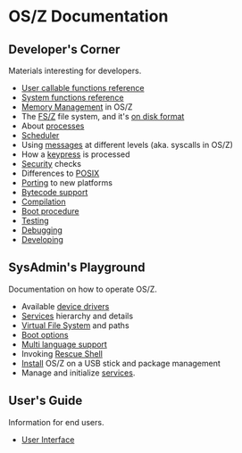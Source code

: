 OS/Z Documentation
==================

Developer's Corner
------------------

Materials interesting for developers.

 * [User callable functions reference](https://gitlab.com/bztsrc/osz/blob/master/docs/refusr.md)
 * [System functions reference](https://gitlab.com/bztsrc/osz/blob/master/docs/refsys.md)
 * [Memory Management](https://gitlab.com/bztsrc/osz/blob/master/docs/memory.en.md) in OS/Z
 * The [FS/Z](https://gitlab.com/bztsrc/osz/blob/master/docs/fs.en.md) file system, and it's [on disk format](https://gitlab.com/bztsrc/osz/blob/master/include/osZ/fsZ.h)
 * About [processes](https://gitlab.com/bztsrc/osz/blob/master/docs/process.en.md)
 * [Scheduler](https://gitlab.com/bztsrc/osz/blob/master/docs/scheduler.en.md)
 * Using [messages](https://gitlab.com/bztsrc/osz/blob/master/docs/messages.en.md) at different levels (aka. syscalls in OS/Z)
 * How a [keypress](https://gitlab.com/bztsrc/osz/blob/master/docs/keypress.en.md) is processed
 * [Security](https://gitlab.com/bztsrc/osz/blob/master/docs/security.en.md) checks
 * Differences to [POSIX](https://gitlab.com/bztsrc/osz/blob/master/docs/posix.en.md)
 * [Porting](https://gitlab.com/bztsrc/osz/blob/master/docs/porting.en.md) to new platforms
 * [Bytecode support](https://gitlab.com/bztsrc/osz/blob/master/docs/bytecode.en.md)
 * [Compilation](https://gitlab.com/bztsrc/osz/blob/master/docs/compile.en.md)
 * [Boot procedure](https://gitlab.com/bztsrc/osz/blob/master/docs/boot.en.md)
 * [Testing](https://gitlab.com/bztsrc/osz/blob/master/docs/howto1-testing.en.md)
 * [Debugging](https://gitlab.com/bztsrc/osz/blob/master/docs/howto2-debug.en.md)
 * [Developing](https://gitlab.com/bztsrc/osz/blob/master/docs/howto3-develop.en.md)

SysAdmin's Playground
---------------------

Documentation on how to operate OS/Z.

 * Available [device drivers](https://gitlab.com/bztsrc/osz/blob/master/docs/drivers.en.md)
 * [Services](https://gitlab.com/bztsrc/osz/blob/master/docs/services.en.md) hierarchy and details
 * [Virtual File System](https://gitlab.com/bztsrc/osz/blob/master/docs/vfs.en.md) and paths
 * [Boot options](https://gitlab.com/bztsrc/osz/blob/master/docs/bootopts.en.md)
 * [Multi language support](https://gitlab.com/bztsrc/osz/blob/master/docs/translate.en.md)
 * Invoking [Rescue Shell](https://gitlab.com/bztsrc/osz/blob/master/docs/howto4-rescueshell.en.md)
 * [Install](https://gitlab.com/bztsrc/osz/blob/master/docs/howto5-install.en.md) OS/Z on a USB stick and package management
 * Manage and initialize [services](https://gitlab.com/bztsrc/osz/blob/master/docs/howto6-services.en.md).

User's Guide
------------

Information for end users.

 * [User Interface](https://gitlab.com/bztsrc/osz/blob/master/docs/howto7-interface.en.md)
